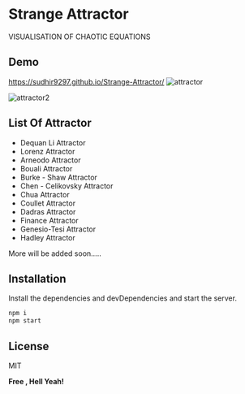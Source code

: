 # Strange Attractor

VISUALISATION OF CHAOTIC EQUATIONS

## Demo

https://sudhir9297.github.io/Strange-Attractor/
![attractor](https://user-images.githubusercontent.com/19578447/182063944-9f3f4bd5-e997-4d63-b827-2664509b64f9.png)

![attractor2](https://user-images.githubusercontent.com/19578447/182064061-8994bb53-463b-49c2-9f59-eefc4c5f987e.png)


## List Of Attractor

- Dequan Li Attractor
- Lorenz Attractor
- Arneodo Attractor
- Bouali Attractor
- Burke - Shaw Attractor
- Chen - Celikovsky Attractor
- Chua Attractor
- Coullet Attractor
- Dadras Attractor
- Finance Attractor
- Genesio-Tesi Attractor
- Hadley Attractor

More will be added soon.....

## Installation

Install the dependencies and devDependencies and start the server.

```sh
npm i
npm start
```

## License

MIT

**Free , Hell Yeah!**
